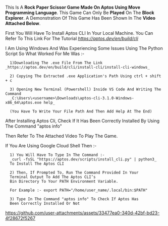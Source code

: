 This Is A **Rock Paper Scissor Game Made On Aptos Using Move Programming Language**. This Game Can Only Be **Played** On The **Block Explorer**. A Demonstration Of This Game Has Been Shown In The **Video Attached Below**.

First You Will Have To Install Aptos CLI In Your Local Machine. You Can Refer To This Link For The Tutorial _https://aptos.dev/en/build/cli_ 

I Am Using Windows And Was Experiencing Some Issues Using The Python Script So What Worked For Me Was :- 

      1)Downloading The .exe File From The Link _https://aptos.dev/en/build/cli/install-cli/install-cli-windows_ 
      
      2) Copying The Extracted .exe Application's Path Using ctrl + shift + c
      
      3) Opening New Terminal (Powershell) Inside VS Code And Writing The Command
      _C:\Users\<username>\Downloads\aptos-cli-3.1.0-Windows-x86_64\aptos.exe help_
      
      (You Have To Write Your File Path And Then Add Help At The End)

After Installing Aptos Cli, Check If It Has Been Correctly Installed By Using The Command "aptos info"

Then Refer To The Attached Video To Play The Game.

If You Are Using Google Cloud Shell Then :-

      1) You Will Have To Type In The Command :- 
      _curl -fsSL "https://aptos.dev/scripts/install_cli.py" | python3_
      To Install The Aptos CLI

      2) Then, If Prompted To, Run The Command Provided In Your 
      Terminal Output To Add The Aptos CLI’s 
      Bin Directory To Your PATH Environment Variable. 
      
      For Example :- export PATH="/home/user_name/.local/bin:$PATH"

      3) Type In The Command "aptos info" To Check If Aptos Has 
      Been Correctly Installed Or Not




https://github.com/user-attachments/assets/33477ea0-340d-42bf-bd23-4f28672f5267

